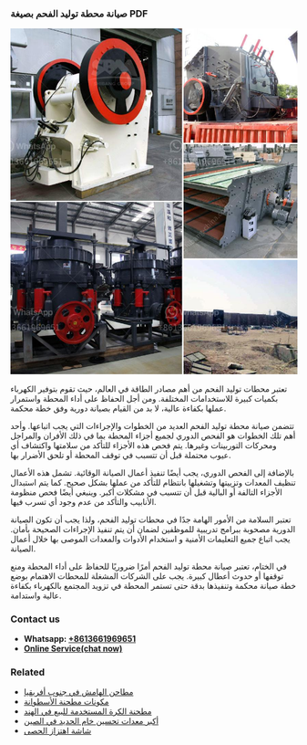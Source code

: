 <h3>صيانة محطة توليد الفحم بصيغة PDF</h3><img src='1701852430.jpg' alt=''><p>تعتبر محطات توليد الفحم من أهم مصادر الطاقة في العالم، حيث تقوم بتوفير الكهرباء بكميات كبيرة للاستخدامات المختلفة. ومن أجل الحفاظ على أداء المحطة واستمرار عملها بكفاءة عالية، لا بد من القيام بصيانة دورية وفق خطة محكمة.</p><p>تتضمن صيانة محطة توليد الفحم العديد من الخطوات والإجراءات التي يجب اتباعها. وأحد أهم تلك الخطوات هو الفحص الدوري لجميع أجزاء المحطة بما في ذلك الأفران والمراجل ومحركات التوربينات وغيرها. يتم فحص هذه الأجزاء للتأكد من سلامتها واكتشاف أي عيوب محتملة قبل أن تتسبب في توقف المحطة أو تلحق الأضرار بها.</p><p>بالإضافة إلى الفحص الدوري، يجب أيضًا تنفيذ أعمال الصيانة الوقائية. تشمل هذه الأعمال تنظيف المعدات وتزييتها وتشغيلها بانتظام للتأكد من عملها بشكل صحيح. كما يتم استبدال الأجزاء التالفة أو البالية قبل أن تتسبب في مشكلات أكبر. وينبغي أيضًا فحص منظومة الأنابيب والتأكد من عدم وجود أي تسرب فيها.</p><p>تعتبر السلامة من الأمور الهامة جدًا في محطات توليد الفحم، ولذا يجب أن تكون الصيانة الدورية مصحوبة ببرامج تدريبية للموظفين لضمان أن يتم تنفيذ الإجراءات الصحيحة بأمان. يجب اتباع جميع التعليمات الأمنية و استخدام الأدوات والمعدات الموصى بها خلال أعمال الصيانة.</p><p>في الختام، تعتبر صيانة محطة توليد الفحم أمرًا ضروريًا للحفاظ على أداء المحطة ومنع توقفها أو حدوث أعطال كبيرة. يجب على الشركات المشغلة للمحطات الاهتمام بوضع خطة صيانة محكمة وتنفيذها بدقة حتى تستمر المحطة في تزويد المجتمع بالكهرباء بكفاءة عالية واستدامة.</p><h3>Contact us</h3><ul><li><strong>Whatsapp:&nbsp;<a href="https://wa.me/8613661969651">+8613661969651</a></strong></li><li><a href="https://swt.shibang-china.com/?git&amp;zhl&amp;صيانة محطة توليد الفحم بصيغة PDF"><strong>Online Service(chat now)</strong></a></li></ul><h3>Related</h3><ul><li><a href='مطاحن الهامش في جنوب أفريقيا.md'>مطاحن الهامش في جنوب أفريقيا</a></li><li><a href='مكونات مطحنة الأسطوانة.md'>مكونات مطحنة الأسطوانة</a></li><li><a href='مطحنة الكرة المستخدمة للبيع في الهند.md'>مطحنة الكرة المستخدمة للبيع في الهند</a></li><li><a href='أكبر معدات تحسين خام الحديد في الصين.md'>أكبر معدات تحسين خام الحديد في الصين</a></li><li><a href='شاشة اهتزاز الحصى.md'>شاشة اهتزاز الحصى</a></li></ul>